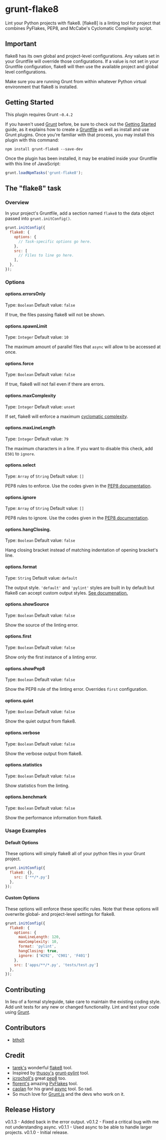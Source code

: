 # grunt-flake8

Lint your Python projects with flake8. [flake8] is a linting tool for project that combines PyFlakes, PEP8, and McCabe's Cyclomatic Complexity script.

## Important

flake8 has its own global and project-level configurations. Any values set in your Gruntfile will override those configurations. If a value is not set in your Gruntfile configuration, flake8 will then use the available project and global level configurations.

Make sure you are running Grunt from within whatever Python virtual environment that flake8 is installed.

## Getting Started
This plugin requires Grunt `~0.4.2`

If you haven't used [Grunt](http://gruntjs.com/) before, be sure to check out the [Getting Started](http://gruntjs.com/getting-started) guide, as it explains how to create a [Gruntfile](http://gruntjs.com/sample-gruntfile) as well as install and use Grunt plugins. Once you're familiar with that process, you may install this plugin with this command:

```shell
npm install grunt-flake8 --save-dev
```

Once the plugin has been installed, it may be enabled inside your Gruntfile with this line of JavaScript:

```js
grunt.loadNpmTasks('grunt-flake8');
```

## The "flake8" task

### Overview
In your project's Gruntfile, add a section named `flake8` to the data object passed into `grunt.initConfig()`.

```js
grunt.initConfig({
  flake8: {
    options: {
      // Task-specific options go here.
    },
    src: [
      // Files to line go here.
    ],
  },
});
```

### Options

#### options.errorsOnly
Type: `Boolean`
Default value: `false`

If true, the files passing flake8 will not be shown.

#### options.spawnLimit
Type: `Integer`
Default value: `10`

The maximum amount of parallel files that `async` will allow to be accessed at once.

#### options.force
Type: `Boolean`
Default value: `false`

If true, flake8 will not fail even if there are errors.

#### options.maxComplexity
Type: `Integer`
Default value: `unset`

If set, flake8 will enforce a maximum [cyclomatic complexity](http://en.wikipedia.org/wiki/Cyclomatic_complexity).

#### options.maxLineLength
Type: `Integer`
Default value: `79`

The maximum characters in a line. If you want to disable this check, add `E501` to `ignore`.

#### options.select
Type: `Array` of `String`
Default value: `[]`

PEP8 rules to enforce. Use the codes given in the [PEP8 documentation](http://pep8.readthedocs.org/en/1.4.6/intro.html#error-codes).

#### options.ignore
Type: `Array` of `String`
Default value: `[]`

PEP8 rules to ignore. Use the codes given in the [PEP8 documentation](http://pep8.readthedocs.org/en/1.4.6/intro.html#error-codes).

#### options.hangClosing.
Type: `Boolean`
Default value: `false`

Hang closing bracket instead of matching indentation of opening bracket's line.

#### options.format
Type: `String`
Default value: `default`

The output style. `'default'` and `'pylint'` styles are built in by default but flake8 can accept custom output styles. [See documenation.](http://flake8.readthedocs.org/en/2.0/)

#### options.showSource
Type: `Boolean`
Default value: `false`

Show the source of the linting error.

#### options.first
Type: `Boolean`
Default value: `false`

Show only the first instance of a linting error.

#### options.showPep8
Type: `Boolean`
Default value: `false`

Show the PEP8 rule of the linting error. Overrides `first` configuration.

#### options.quiet
Type: `Boolean`
Default value: `false`

Show the quiet output from flake8.

#### options.verbose
Type: `Boolean`
Default value: `false`

Show the verbose output from flake8.

#### options.statistics
Type: `Boolean`
Default value: `false`

Show statistics from the linting.

#### options.benchmark
Type: `Boolean`
Default value: `false`

Show the performance information from flake8.

### Usage Examples

#### Default Options
These options will simply flake8 all of your python files in your Grunt project.

```js
grunt.initConfig({
  flake8: {},
    src: ['**/*.py']
  },
});
```

#### Custom Options
These options will enforce these specific rules. Note that these options will overwrite global- and project-level settings for flake8.

```js
grunt.initConfig({
  flake8: {
    options: {
      maxLineLength: 120,
      maxComplexity: 10,
      format: 'pylint',
      hangClosing: true,
      ignore: ['W292', 'C901', 'F401']
    },
    src: ['apps/**/*.py', 'tests/test.py']
  },
});
```

## Contributing
In lieu of a formal styleguide, take care to maintain the existing coding style. Add unit tests for any new or changed functionality. Lint and test your code using [Grunt](http://gruntjs.com/).

## Contributors

- [btholt](https://github.com/btholt)

## Credit

- [tarek's](https://bitbucket.org/tarek) wonderful [flake8](https://bitbucket.org/tarek/flake8/wiki/Home) tool.
- Inspired by [thusoy's](https://github.com/thusoy) [grunt-pylint](https://github.com/thusoy/grunt-pylint) tool.
- [jcrocholl's](https://github.com/jcrocholl) great [pep8](https://github.com/jcrocholl/pep8) too.
- [florent's](https://launchpad.net/~florent.x) amazing [PyFlakes](https://launchpad.net/pyflakes) tool.
- [caolan](https://github.com/caolan) for his grand [async](https://github.com/caolan/async) tool. So rad.
- So much love for [Grunt.js](http://gruntjs.com/) and the devs who work on it.

## Release History
v0.1.3 - Added back in the error output.
v0.1.2 - Fixed a critical bug with me not understanding async.
v0.1.1 - Used async to be able to handle larger projects.
v0.1.0 - Initial release.
